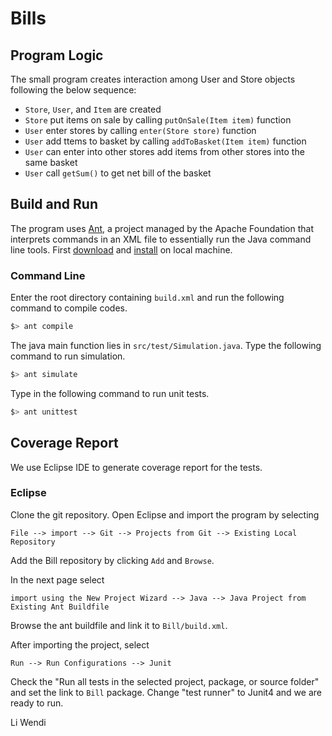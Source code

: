 # Bills


## Program Logic

The small program creates interaction among User and Store objects following the below sequence:

* `Store`, `User`, and `Item` are created 
* `Store` put items on sale by calling `putOnSale(Item item)` function
* `User` enter stores by calling `enter(Store store)` function
* `User` add ttems to basket by calling `addToBasket(Item item)` function
* `User` can enter into other stores add items from other stores into the same basket
* `User` call `getSum()` to get net bill of the basket

## Build and Run

The program uses [Ant](http://ant.apache.org), a project managed by the Apache
Foundation that interprets commands in an XML file to essentially run
the Java command line tools. First [download](https://ant.apache.org/bindownload.cgi) and [install](http://ant.apache.org/manual/install.html) on local machine.

### Command Line
Enter the root directory containing `build.xml` and run the following command to compile codes. 

```bash
$> ant compile
```

The java main function lies in `src/test/Simulation.java`. Type the following command to run simulation. 

```bash
$> ant simulate
```

Type in the following command to run unit tests.

```bash
$> ant unittest
```

## Coverage Report
We use Eclipse IDE to generate coverage report for the tests.

### Eclipse 

Clone the git repository. Open Eclipse and import the program by selecting 
```
File --> import --> Git --> Projects from Git --> Existing Local Repository
```
Add the Bill repository by clicking `Add` and `Browse`. 

In the next page select 
```
import using the New Project Wizard --> Java --> Java Project from Existing Ant Buildfile
```
Browse the ant buildfile and link it to `Bill/build.xml`.

After importing the project, select
```
Run --> Run Configurations --> Junit
```
Check the "Run all tests in the selected project, package, or source folder" and set the link to `Bill` package.
Change "test runner" to Junit4 and we are ready to run.




Li Wendi
